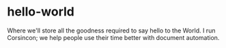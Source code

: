 # hello-world
Where we'll store all the goodness required to say hello to the World.
I run Corsincon; we help people use their time better with document automation.
